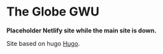 # The Globe GWU

**Placeholder Netlify site while the main site is down.**


Site based on hugo [Hugo](https://gohugo.io/).
